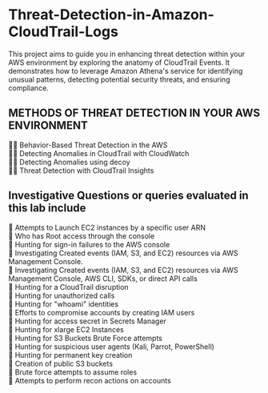 # Threat-Detection-in-Amazon-CloudTrail-Logs
This project aims to guide you in enhancing threat detection within your AWS environment by exploring the anatomy of CloudTrail Events. It demonstrates how to leverage Amazon Athena's service for identifying unusual patterns, detecting potential security threats, and ensuring compliance.

## METHODS OF THREAT DETECTION IN YOUR AWS ENVIRONMENT
🕵️‍♂️ Behavior-Based Threat Detection in the AWS <br/>
🕵️‍♂️ Detecting Anomalies in CloudTrail with CloudWatch  <br/>
🕵️‍♂️ Detecting Anomalies using decoy  <br/>
🕵️‍♂️ Threat Detection with CloudTrail Insights

## Investigative Questions or queries evaluated in this lab include
🤌 Attempts to Launch EC2 instances by a specific user ARN <br/>
🤌 Who has Root access through the console <br/>
🤌 Hunting for sign-in failures to the AWS console <br/>
🤌 Investigating Created events (IAM, S3, and EC2) resources via AWS Management Console. <br/>
🤌 Investigating Created events (IAM, S3, and EC2) resources via AWS Management Console, AWS CLI, SDKs, or direct API calls <br/>
🤌 Hunting for a CloudTrail disruption <br/>
🤌 Hunting for unauthorized calls <br/>
🤌 Hunting for "whoami" identities <br/>
🤌 Efforts to compromise accounts by creating IAM users <br/>
🤌 Hunting for access secret in Secrets Manager <br/>
🤌 Hunting for xlarge EC2 Instances <br/>
🤌 Hunting for S3 Buckets Brute Force attempts <br/>
🤌 Hunting for suspicious user agents (Kali, Parrot, PowerShell) <br/>
🤌 Hunting for permanent key creation <br/>
🤌 Creation of public S3 buckets <br/>
🤌 Brute force attempts to assume roles <br/>
🤌 Attempts to perform recon actions on accounts
